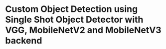 # Custom Object Detection using Single Shot Object Detector with VGG, MobileNetV2 and MobileNetV3 backend
